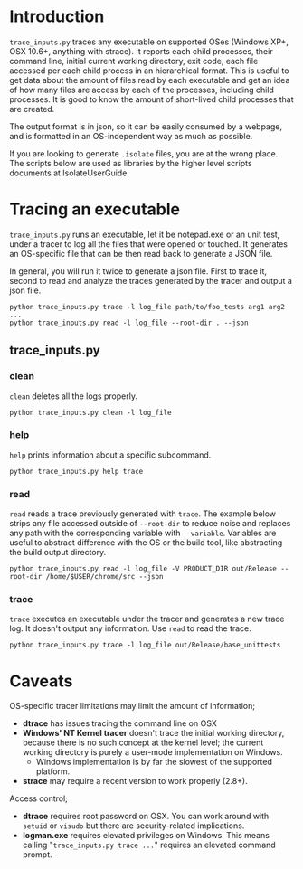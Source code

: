 

# Introduction #

`trace_inputs.py` traces any executable on supported OSes (Windows XP+, OSX 10.6+, anything with strace). It reports each child processes, their command line, initial current working directory, exit code, each file accessed per each child process in an hierarchical format. This is useful to get data about the amount of files read by each executable and get an idea of how many files are access by each of the processes, including child processes. It is good to know the amount of short-lived child processes that are created.

The output format is in json, so it can be easily consumed by a webpage, and is formatted in an OS-independent way as much as possible.

If you are looking to generate `.isolate` files, you are at the wrong place. The scripts below are used as libraries by the higher level scripts documents at IsolateUserGuide.


# Tracing an executable #

`trace_inputs.py` runs an executable, let it be notepad.exe or an unit test, under a tracer to log all the files that were opened or touched. It generates an OS-specific file that can be then read back to generate a JSON file.

In general, you will run it twice to generate a json file. First to trace it, second to read and analyze the traces generated by the tracer and output a json file.
```
python trace_inputs.py trace -l log_file path/to/foo_tests arg1 arg2 ...
python trace_inputs.py read -l log_file --root-dir . --json
```

## trace\_inputs.py ##

### clean ###

`clean` deletes all the logs properly.
```
python trace_inputs.py clean -l log_file
```

### help ###

`help` prints information about a specific subcommand.
```
python trace_inputs.py help trace
```

### read ###

`read` reads a trace previously generated with `trace`. The example below strips any file accessed outside of `--root-dir` to reduce noise and replaces any path with the corresponding variable with `--variable`. Variables are useful to abstract difference with the OS or the build tool, like abstracting the build output directory.
```
python trace_inputs.py read -l log_file -V PRODUCT_DIR out/Release --root-dir /home/$USER/chrome/src --json
```

### trace ###

`trace` executes an executable under the tracer and generates a new trace log. It doesn't output any information. Use `read` to read the trace.
```
python trace_inputs.py trace -l log_file out/Release/base_unittests
```


# Caveats #

OS-specific tracer limitations may limit the amount of information;
  * **dtrace** has issues tracing the command line on OSX
  * **Windows' NT Kernel tracer** doesn't trace the initial working directory, because there is no such concept at the kernel level; the current working directory is purely a user-mode implementation on Windows.
    * Windows implementation is by far the slowest of the supported platform.
  * **strace** may require a recent version to work properly (2.8+).

Access control;
  * **dtrace** requires root password on OSX. You can work around with `setuid` or `visudo` but there are security-related implications.
  * **logman.exe** requires elevated privileges on Windows. This means calling "`trace_inputs.py trace ...`" requires an elevated command prompt.